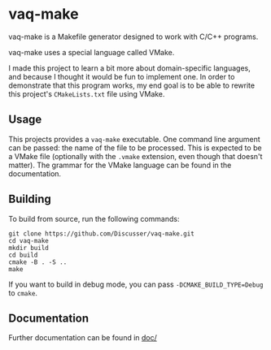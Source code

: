# vaq-make

vaq-make is a Makefile generator designed to work with C/C++ programs.

vaq-make uses a special language called VMake.

I made this project to learn a bit more about domain-specific languages, and because I thought it would be fun to implement one. In order to demonstrate that this program works, my end goal is to be able to rewrite this project's `CMakeLists.txt` file using VMake.

## Usage

This projects provides a `vaq-make` executable. One command line argument can be passed: the name of the file to be processed. This is expected to be a VMake file (optionally with the `.vmake` extension, even though that doesn't matter). The grammar for the VMake language can be found in the documentation.

## Building

To build from source, run the following commands:

```shell
git clone https://github.com/Discusser/vaq-make.git
cd vaq-make
mkdir build
cd build
cmake -B . -S ..
make
```

If you want to build in debug mode, you can pass `-DCMAKE_BUILD_TYPE=Debug` to `cmake`.

## Documentation

Further documentation can be found in [doc/](doc/)
